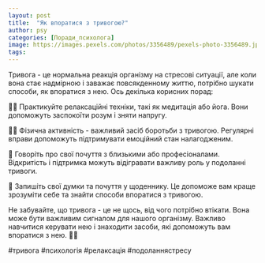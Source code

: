 ```yaml
---
layout: post
title:  "Як впоратися з тривогою?"
author: psy
categories: [Поради_психолога]
image: https://images.pexels.com/photos/3356489/pexels-photo-3356489.jpeg?auto=compress&cs=tinysrgb&fit=crop&h=627&w=1200
tags: 
---
```


Тривога - це нормальна реакція організму на стресові ситуації, але коли вона стає надмірною і заважає повсякденному життю, потрібно шукати способи, як впоратися з нею. Ось декілька корисних порад:

🧘‍♀️ Практикуйте релаксаційні техніки, такі як медитація або йога. Вони допоможуть заспокоїти розум і зняти напругу.

🏃‍♂️ Фізична активність - важливий засіб боротьби з тривогою. Регулярні вправи допоможуть підтримувати емоційний стан налагодженим.

💬 Говоріть про свої почуття з близькими або професіоналами. Відкритість і підтримка можуть відігравати важливу роль у подоланні тривоги.

📝 Запишіть свої думки та почуття у щоденнику. Це допоможе вам краще зрозуміти себе та знайти способи впоратися з тривогою.

Не забувайте, що тривога - це не щось, від чого потрібно втікати. Вона може бути важливим сигналом для нашого організму. Важливо навчитися керувати нею і знаходити засоби, які допоможуть вам впоратися з нею. 🌿🌼

#тривога #психологія #релаксація #подоланнястресу


